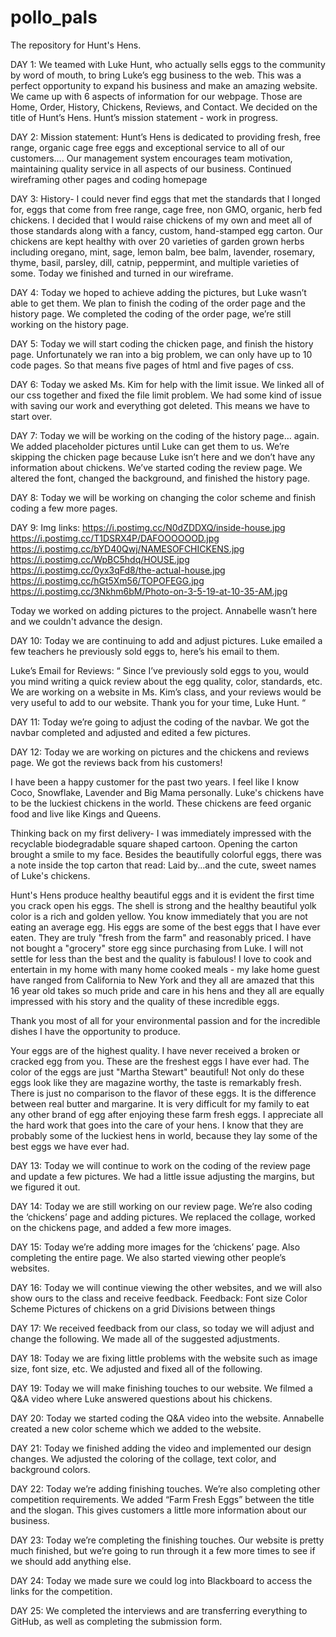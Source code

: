 # pollo_pals
The repository for Hunt's Hens.

DAY 1:
We teamed with Luke Hunt, who actually sells eggs to the community by word of mouth, to bring Luke’s egg business to the web. This was a perfect opportunity to expand his business and make an amazing website. We came up with 6 aspects of information for our webpage. Those are Home, Order, History, Chickens, Reviews, and Contact. We decided on the title of Hunt’s Hens. Hunt’s mission statement - work in progress. 

DAY 2:
Mission statement:
Hunt’s Hens is dedicated to providing fresh, free range, organic cage free eggs and exceptional service to all of our customers…. Our management system encourages team motivation, maintaining quality service in all aspects of our business.
Continued wireframing other pages and coding homepage

DAY 3:
History- I could never find eggs that met the standards that I longed for, eggs that come from free range, cage free, non GMO, organic, herb fed chickens. I decided that I would raise chickens of my own and meet all of those standards along with a fancy, custom, hand-stamped egg carton. Our chickens are kept healthy with over 20 varieties of garden grown herbs including oregano, mint, sage, lemon balm, bee balm, lavender, rosemary, thyme, basil, parsley, dill, catnip, peppermint, and multiple varieties of some. 
Today we finished and turned in our wireframe.

DAY 4: 
Today we hoped to achieve adding the pictures, but Luke wasn’t able to get them. We plan to finish the coding of the order page and the history page.
We completed the coding of the order page, we’re still working on the history page.

DAY 5:
Today we will start coding the chicken page, and finish the history page.
Unfortunately we ran into a big problem, we can only have up to 10 code pages. So that means five pages of html and five pages of css.

DAY 6:
Today we asked Ms. Kim for help with the limit issue. We linked all of our css together and fixed the file limit problem. We had some kind of issue with saving our work and everything got deleted. This means we have to start over. 

DAY 7:
Today we will be working on the coding of the history page… again. We added placeholder pictures until Luke can get them to us. We’re skipping the chicken page because Luke isn’t here and we don’t have any information about chickens. We’ve started coding the review page. 
We altered the font, changed the background, and finished the history page. 

DAY 8:
Today we will be working on changing the color scheme and finish coding a few more pages.

DAY 9:
Img links: https://i.postimg.cc/N0dZDDXQ/inside-house.jpg
		https://i.postimg.cc/T1DSRX4P/DAFOOOOOOD.jpg
		https://i.postimg.cc/bYD40Qwj/NAMESOFCHICKENS.jpg
		https://i.postimg.cc/WpBC5hdq/HOUSE.jpg
		https://i.postimg.cc/0yx3qFd8/the-actual-house.jpg
		https://i.postimg.cc/hGt5Xm56/TOPOFEGG.jpg
		https://i.postimg.cc/3Nkhm6bM/Photo-on-3-5-19-at-10-35-AM.jpg

 Today we worked on adding pictures to the project. Annabelle wasn’t here and we couldn't advance the design.

DAY 10:
Today we are continuing to add and adjust pictures. Luke emailed a few teachers he previously sold eggs to, here’s his email to them.




Luke’s Email for Reviews:
  “ Since I’ve previously sold eggs to you, would you mind writing a quick review about the egg quality, color, standards, etc. We are working on a website in Ms. Kim’s class, and your reviews would be very useful to add to our website. 
Thank you for your time, Luke Hunt. “

DAY 11:
Today we’re going to adjust the coding of the navbar. We got the navbar completed and adjusted and edited a few pictures.

DAY 12:
Today we are working on pictures and the chickens and reviews page. We got the reviews back from his customers! 

I have been a happy customer for the past two years. I feel like I know Coco, Snowflake, Lavender and Big Mama personally.  Luke's chickens have to be the luckiest chickens in the world. These chickens are feed organic food and live like Kings and Queens.

Thinking back on my first delivery- I was immediately impressed with the recyclable biodegradable square shaped cartoon.   Opening the carton brought a smile to my face.  Besides the beautifully colorful eggs, there was a note inside the top carton that read:  Laid by...and the cute, sweet names of Luke's chickens.  

Hunt's Hens produce healthy beautiful eggs and it is evident the first time you crack open his eggs. The shell is strong and the healthy beautiful yolk color is a rich and golden yellow. You know immediately that you are not eating an average egg.  His eggs are some of the best eggs that I have ever eaten. They are truly "fresh from the farm" and reasonably priced. I have not bought a "grocery" store egg since purchasing from Luke. I will not settle for less than the best and the quality is fabulous!  I love to cook and entertain in my home with many home cooked meals - my lake home guest have ranged from California to New York and they all are amazed that this 16 year old takes so much pride and care in his hens and they all are equally impressed with his story and the quality of these incredible eggs.

Thank you most of all for your environmental passion and for the incredible dishes I have the opportunity to produce.


Your eggs are of the highest quality.  I have never received a broken or cracked egg from you. These are the freshest eggs I have ever had. The color of the eggs are just "Martha Stewart" beautiful!  Not only do these eggs look like they are magazine worthy, the taste is remarkably fresh. There is just  no comparison to the flavor of these eggs. It is the difference between real butter and margarine.  It is very difficult for my family to eat any other brand of egg after enjoying these farm fresh eggs.  I appreciate all the hard work that goes into the care of your hens.  I know that they are probably some of the luckiest hens in world, because they lay some of the best eggs we have ever had.   





DAY 13:
Today we will continue to work on the coding of the review page and update a few pictures. We had a little issue adjusting the margins, but we figured it out. 

DAY 14:
Today we are still working on our review page. We’re also coding the ‘chickens’ page and adding pictures. We replaced the collage, worked on the chickens page, and added a few more images.

DAY 15: 
Today we’re adding more images for the ‘chickens’ page. Also completing the entire page. We also started viewing other people’s websites.

DAY 16: 
Today we will continue viewing the other websites, and we will also show ours to the class and receive feedback.
Feedback:
Font size
Color Scheme
Pictures of chickens on a grid
Divisions between things

DAY 17:
We received feedback from our class, so today we will adjust and change the following. We made all of the suggested adjustments.

DAY 18:
Today we are fixing little problems with the website such as image size, font size, etc. We adjusted and fixed all of the following.

DAY 19:
Today we will make finishing touches to our website. 
 We filmed a Q&A video where Luke answered questions about his chickens.

DAY 20:
Today we started coding the Q&A video into the website. Annabelle created a new color scheme which we added to the website.

DAY 21:
Today we finished adding the video and implemented our design changes. We adjusted the coloring of the collage, text color, and background colors.    

DAY 22:
Today we’re adding finishing touches. We’re also completing other competition requirements. We added “Farm Fresh Eggs” between the title and the slogan. This gives customers a little more information about our business. 

DAY 23:
Today we’re completing the finishing touches. Our website is pretty much finished, but we’re going to run through it a few more times to see if we should add anything else.

DAY 24: 
Today we made sure we could log into Blackboard to access the links for the competition. 

DAY 25:
We completed the interviews and are transferring everything to GitHub, as well as completing the submission form.
